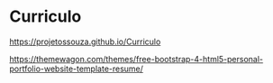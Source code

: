 # Curriculo
https://projetossouza.github.io/Curriculo






















https://themewagon.com/themes/free-bootstrap-4-html5-personal-portfolio-website-template-resume/
